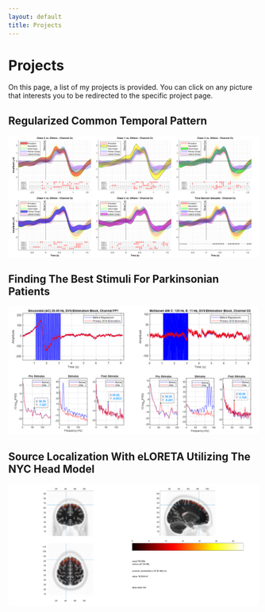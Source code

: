 ```yaml
---
layout: default
title: Projects
---
```


# Projects

On this page, a list of my projects is provided. You can click on any picture that interests you to be redirected to the specific project page.

## Regularized Common Temporal Pattern
[![RCTP, A novel feature extraction method](./Project_Pics/projects/RCTP_Main.png)](./RCTP.md)

## Finding The Best Stimuli For Parkinsonian Patients 
[![Best GVS Simuli for Parkinsonian Patients](./Project_Pics/projects/UBCDenoisingPipeline.PNG)](UBCDenoisingPipeline.md)

## Source Localization With eLORETA Utilizing The NYC Head Model 
[![Representation of an example result on the anatomical MRI data](./Project_Pics/projects/MRI.png)](./SourceReconstruction.md)



